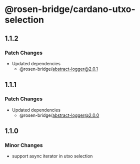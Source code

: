 # @rosen-bridge/cardano-utxo-selection

## 1.1.2

### Patch Changes

- Updated dependencies
  - @rosen-bridge/abstract-logger@2.0.1

## 1.1.1

### Patch Changes

- Updated dependencies
  - @rosen-bridge/abstract-logger@2.0.0

## 1.1.0

### Minor Changes

- support async iterator in utxo selection
